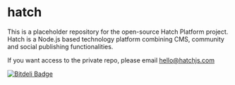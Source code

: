 hatch
=====

This is a placeholder repository for the open-source Hatch Platform project. Hatch is a Node.js based technology platform combining CMS, community and social publishing functionalities.

If you want access to the private repo, please email hello@hatchjs.com


[![Bitdeli Badge](https://d2weczhvl823v0.cloudfront.net/inventures/hatchjs-public/trend.png)](https://bitdeli.com/free "Bitdeli Badge")


